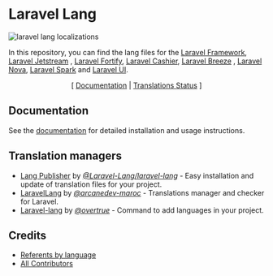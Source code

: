 # Laravel Lang

![laravel lang localizations](https://preview.dragon-code.pro/laravel-lang/localizations.svg?brand=laravel)

In this repository, you can find the lang files for the [Laravel Framework](https://laravel.com), [Laravel Jetstream](https://jetstream.laravel.com)
, [Laravel Fortify](https://github.com/laravel/fortify), [Laravel Cashier](https://laravel.com/docs/billing), [Laravel Breeze](https://github.com/laravel/breeze)
, [Laravel Nova](https://nova.laravel.com), [Laravel Spark](https://spark.laravel.com) and [Laravel UI](https://github.com/laravel/ui).

<p align="center">
    [
        <a href="https://laravel-lang.com">Documentation</a> |
        <a href="https://laravel-lang.com/status.html">Translations Status</a>
    ]
</p>

## Documentation

See the [documentation](https://laravel-lang.com) for detailed installation and usage instructions.

## Translation managers

* [Lang Publisher](https://publisher.laravel-lang.com) by [*@Laravel-Lang/laravel-lang*](https://github.com/Laravel-Lang/publisher) - Easy installation and update of
  translation files for your project.
* [LaravelLang](https://github.com/ARCANEDEV/LaravelLang) by [*@arcanedev-maroc*](https://github.com/ARCANEDEV) - Translations manager and checker for Laravel.
* [Laravel-lang](https://github.com/overtrue/laravel-lang) by [*@overtrue*](https://github.com/overtrue) - Command to add languages in your project.

## Credits

- [Referents by language](https://laravel-lang.com/referents.html)
- [All Contributors](https://github.com/Laravel-Lang/lang/graphs/contributors)
